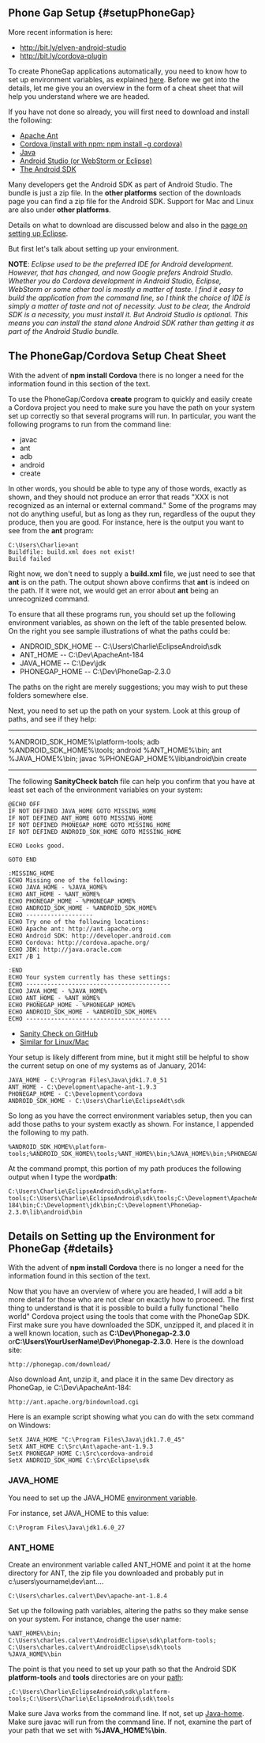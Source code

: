 Phone Gap Setup {#setupPhoneGap}
---------------

More recent information is here:

 - <http://bit.ly/elven-android-studio>
 - <http://bit.ly/cordova-plugin>

To create PhoneGap applications automatically, you need to know how to
set up environment variables, as explained
[here](http://www.elvenware.com/charlie/os/windows/faq.html#environment).
Before we get into the details, let me give you an overview in the form
of a cheat sheet that will help you understand where we are headed.

If you have not done so already, you will first need to download and
install the following:

- [Apache Ant](http://ant.apache.org/bindownload.cgi)
- [Cordova (install with npm: npm install -g cordova)](http://cordova.apache.org/#download)
- [Java](http://www.oracle.com/technetwork/java/javase/downloads/index.html)
- [Android Studio (or WebStorm or Eclipse)](http://developer.android.com/sdk/installing/bundle.html)
- [The Android SDK](http://developer.android.com/sdk/index.html)

Many developers get the Android SDK as part of Android Studio. The bundle is just a zip file. In the **other platforms** section of the downloads page you can find a zip file for the Android SDK. Support for Mac and Linux are also under **other platforms**.

Details on what to download are discussed below and also in the [page on setting up Eclipse](/android-guide/EclipseSetup.html).

But first let's talk about setting up your environment.

**NOTE**: *Eclipse used to be the preferred IDE for Android development. However, that has changed, and now Google prefers Android Studio. Whether you do Cordova development in Android Studio, Eclipse, WebStorm or some other tool is mostly a matter of taste. I find it easy to build the application from the command line, so I think the choice of IDE is simply a matter of taste and not of necessity. Just to be clear, the Android SDK is a necessity, you must install it. But Android Studio is optional. This means you can install the stand alone Android SDK rather than getting it as part of the Android Studio bundle.*

The PhoneGap/Cordova Setup Cheat Sheet
--------------------------------------

With the advent of **npm install Cordova** there is no longer a need for the information found in this section of the text.

To use the PhoneGap/Cordova **create** program to quickly and easily
create a Cordova project you need to make sure you have the path on your
system set up correctly so that several programs will run. In
particular, you want the following programs to run from the command
line:

-   javac
-   ant
-   adb
-   android
-   create

In other words, you should be able to type any of those words, exactly
as shown, and they should not produce an error that reads "XXX is not
recognized as an internal or external command." Some of the programs may
not do anything useful, but as long as they run, regardless of the ouput
they produce, then you are good. For instance, here is the output you
want to see from the **ant** program:

``` {.code}
C:\Users\Charlie>ant
Buildfile: build.xml does not exist!
Build failed
```

Right now, we don't need to supply a **build.xml** file, we just need to
see that **ant** is on the path. The output shown above confirms that
**ant** is indeed on the path. If it were not, we would get an error
about **ant** being an unrecognized command.

To ensure that all these programs run, you should set up the following
environment variables, as shown on the left of the table presented
below. On the right you see sample illustrations of what the paths could
be:

-   ANDROID\_SDK\_HOME -- C:\\Users\\Charlie\\EclipseAndroid\\sdk
-   ANT\_HOME -- C:\\Dev\\ApacheAnt-184
-   JAVA\_HOME -- C:\\Dev\\jdk
-   PHONEGAP\_HOME -- C:\\Dev\\PhoneGap-2.3.0

The paths on the right are merely suggestions;  you may wish to put
these folders somewhere else.

Next, you need to set up the path on your system. Look at this group of
paths, and see if they help:

  --------------------------------------- ---------
  %ANDROID\_SDK\_HOME%\\platform-tools;   adb
  %ANDROID\_SDK\_HOME%\\tools;            android
  %ANT\_HOME%\\bin;                       ant
  %JAVA\_HOME%\\bin;                      javac
  %PHONEGAP\_HOME%\\lib\\android\\bin     create
  --------------------------------------- ---------

The following **SanityCheck batch** file can help you confirm that you
have at least set each of the environment variables on your system:

```
@ECHO OFF
IF NOT DEFINED JAVA_HOME GOTO MISSING_HOME
IF NOT DEFINED ANT_HOME GOTO MISSING_HOME
IF NOT DEFINED PHONEGAP_HOME GOTO MISSING_HOME
IF NOT DEFINED ANDROID_SDK_HOME GOTO MISSING_HOME

ECHO Looks good.

GOTO END

:MISSING_HOME
ECHO Missing one of the following:
ECHO JAVA_HOME - %JAVA_HOME%
ECHO ANT_HOME - %ANT_HOME%
ECHO PHONEGAP_HOME - %PHONEGAP_HOME%
ECHO ANDROID_SDK_HOME - %ANDROID_SDK_HOME%
ECHO -------------------
ECHO Try one of the following locations:
ECHO Apache ant: http://ant.apache.org
ECHO Android SDK: http://developer.android.com
ECHO Cordova: http://cordova.apache.org/
ECHO JDK: http://java.oracle.com
EXIT /B 1

:END
ECHO Your system currently has these settings:
ECHO -----------------------------------------
ECHO JAVA_HOME - %JAVA_HOME%
ECHO ANT_HOME - %ANT_HOME%
ECHO PHONEGAP_HOME - %PHONEGAP_HOME%
ECHO ANDROID_SDK_HOME - %ANDROID_SDK_HOME%
ECHO -----------------------------------------
```

- [Sanity Check on GitHub](https://github.com/charliecalvert/JsObjects/blob/master/Utilities/CordovaTemplates/SanityCheck.bat)
- [Similar for Linux/Mac](https://github.com/charliecalvert/JsObjects/blob/master/Utilities/CordovaTemplates/test.sh)

Your setup is likely different from mine, but it might still be helpful
to show the current setup on one of my systems as of January, 2014:

	JAVA_HOME - C:\Program Files\Java\jdk1.7.0_51
	ANT_HOME - C:\Development\apache-ant-1.9.3
	PHONEGAP_HOME - C:\Development\cordova
	ANDROID_SDK_HOME - C:\Users\Charlie\EclipseAdt\sdk

So long as you have the correct environment variables setup, then you
can add those paths to your system exactly as shown. For instance, I
appended the following to my path.

``` {.code}
%ANDROID_SDK_HOME%\platform-tools;%ANDROID_SDK_HOME%\tools;%ANT_HOME%\bin;%JAVA_HOME%\bin;%PHONEGAP_HOME%\bin
```

At the command prompt, this portion of my path produces the following
output when I type the word**path**:

``` {.code}
C:\Users\Charlie\EclipseAndroid\sdk\platform-tools;C:\Users\Charlie\EclipseAndroid\sdk\tools;C:\Development\ApacheAnt-184\bin;C:\Development\jdk\bin;C:\Development\PhoneGap-2.3.0\lib\android\bin
```

Details on Setting up the Environment for PhoneGap {#details}
--------------------------------------------------

With the advent of **npm install Cordova** there is no longer a need for the information found in this section of the text.

Now that you have an overview of where you are headed, I will add a bit
more detail for those who are not clear on exactly how to proceed. The
first thing to understand is that it is possible to build a fully
functional "hello world" Cordova project using the tools that come with
the PhoneGap SDK. First make sure you have downloaded the SDK, unzipped
it, and placed it in a well known location, such as
**C:\\Dev\\Phonegap-2.3.0**
or**C:\\Users\\YourUserName\\Dev\\Phonegap-2.3.0**. Here is the download
site:

    http://phonegap.com/download/

Also download Ant, unzip it, and place it in the same Dev directory as
PhoneGap, ie C:\\Dev\\ApacheAnt-184:

    http://ant.apache.org/bindownload.cgi

Here is an example script showing what you can do with the setx command on
Windows:

	SetX JAVA_HOME "C:\Program Files\Java\jdk1.7.0_45"
	SetX ANT_HOME C:\Src\Ant\apache-ant-1.9.3
	SetX PHONEGAP_HOME C:\Src\cordova-android
	SetX ANDROID_SDK_HOME C:\Src\Eclipse\sdk    

### JAVA\_HOME

You need to set up the JAVA\_HOME [environment
variable](http://www.elvenware.com/charlie/os/windows/faq.html#environment).

For instance, set JAVA\_HOME to this value:

    C:\Program Files\Java\jdk1.6.0_27

### ANT\_HOME

Create an environment variable called ANT\_HOME and point it at the home
directory for ANT, the zip file you downloaded and probably put in
c:\\users\\yourname\\dev\\ant....

``` {.code}
C:\Users\charles.calvert\Dev\apache-ant-1.8.4
```

Set up the following path variables, altering the paths so they make
sense on your system. For instance, change the user name:

``` {.code}
%ANT_HOME%\bin;
C:\Users\charles.calvert\AndroidEclipse\sdk\platform-tools;
C:\Users\charles.calvert\AndroidEclipse\sdk\tools
%JAVA_HOME%\bin
```

The point is that you need to set up your path so that the Android SDK
**platform-tools** and **tools** directories are on your
[path](http://www.elvenware.com/charlie/os/windows/faq.html#environment):

``` {.code}
;C:\Users\Charlie\EclipseAndroid\sdk\platform-tools;C:\Users\Charlie\EclipseAndroid\sdk\tools
```

Make sure Java works from the command line. If not, set up
[Java-home](http://www.elvenware.com/charlie/os/windows/faq.html#environment).
Make sure javac will run from the command line. If not, examine the part
of your path that we set with **%JAVA\_HOME%\\bin**.
